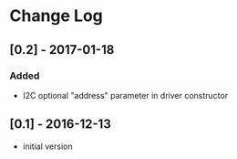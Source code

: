 # Change Log

## [0.2] - 2017-01-18

### Added
- I2C optional "address" parameter in driver constructor

## [0.1] - 2016-12-13
- initial version
